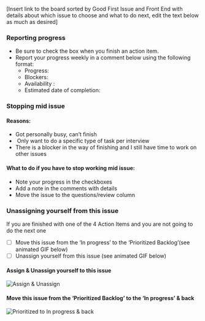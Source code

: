 [Insert link to the board sorted by Good First Issue and Front End with details about which issue to choose and what to do next, edit the text below as much as desired]

### Reporting progress
- Be sure to check the box when you finish an action item.
- Report your progress weekly in a comment below using the following format:
     - Progress: 
     - Blockers: 
     - Availability :
     - Estimated date of completion:

### Stopping mid issue 
#### Reasons: 
- Got personally busy, can’t finish
-  Only want to do a specific type of task per interview
- There is a blocker in the way of finishing and I still have time to work on other issues 
#### What to do if you have to stop working mid issue:
- Note your progress in the checkboxes 
- Add a note in the comments with details
- Move the issue to the questions/review column 

### Unassigning yourself from this issue
If you are finished with one of the 4 Action Items and you are not going to do the next one
- [ ] Move this issue from the ‘In progress’ to the ‘Prioritized Backlog’(see animated GIF below) 
- [ ] Unassign yourself from this issue (see animated GIF below) 

#### Assign & Unassign yourself to this issue
![Assign & Unassign](http://g.recordit.co/MkwqNlnWWO.gif)

####  Move this issue from the ‘Prioritized Backlog’ to the ‘In progress’ & back
![Prioritized to In progress & back](http://g.recordit.co/wvXm85TR1Q.gif)
